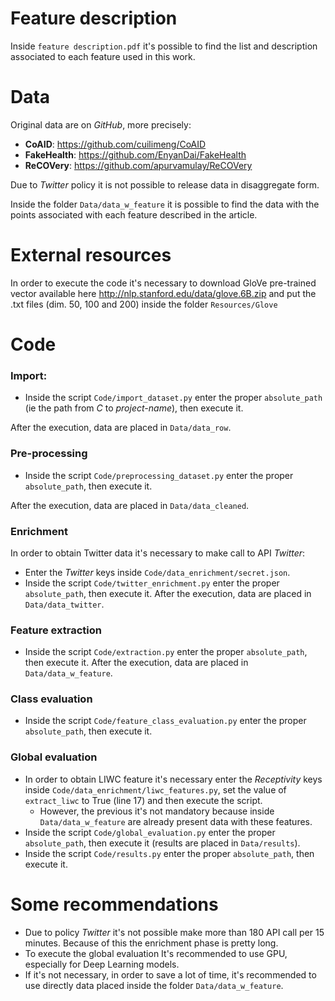 # Feature description
Inside `feature description.pdf` it's possible to find the list and description associated to each feature used in this work.



# Data

Original data are on _GitHub_, more precisely:
- **CoAID**: https://github.com/cuilimeng/CoAID
- **FakeHealth**: https://github.com/EnyanDai/FakeHealth
- **ReCOVery**: https://github.com/apurvamulay/ReCOVery

Due to _Twitter_ policy it is not possible to release data in disaggregate form.

Inside the folder `Data/data_w_feature` it is possible to find the data with the points associated with each feature described in the article.



# External resources
In order to execute the code it's necessary to download GloVe pre-trained vector available here http://nlp.stanford.edu/data/glove.6B.zip and put the .txt files (dim. 50, 100 and 200) inside the folder ```Resources/Glove```



# Code

### Import:
- Inside the script ```Code/import_dataset.py``` enter the proper ```absolute_path``` (ie the path from _C_ to _project-name_), then execute it.

After the execution, data are placed in `Data/data_row`.

### Pre-processing
- Inside the script ```Code/preprocessing_dataset.py``` enter the proper ```absolute_path```, then execute it.

After the execution, data are placed in `Data/data_cleaned`.

### Enrichment

In order to obtain Twitter data it's necessary to make call to API _Twitter_:
- Enter the _Twitter_ keys  inside `Code/data_enrichment/secret.json`.
- Inside the script ```Code/twitter_enrichment.py``` enter the proper ```absolute_path```, then execute it.
After the execution, data are placed in `Data/data_twitter`.

### Feature extraction

- Inside the script ```Code/extraction.py``` enter the proper ```absolute_path```, then execute it.
After the execution, data are placed in `Data/data_w_feature`.

### Class evaluation

- Inside the script ```Code/feature_class_evaluation.py``` enter the proper ```absolute_path```, then execute it.

### Global evaluation

- In order to obtain LIWC feature it's necessary enter the _Receptivity_ keys inside ```Code/data_enrichment/liwc_features.py```, set the value of `extract_liwc` to True (line 17) and then execute the script.
    - However, the previous it's not mandatory because inside `Data/data_w_feature` are already present data with these features.  
- Inside the script ```Code/global_evaluation.py``` enter the proper ```absolute_path```, then execute it (results are placed in `Data/results`).
- Inside the script ```Code/results.py``` enter the proper ```absolute_path```, then execute it.



# Some recommendations
- Due to policy _Twitter_ it's not possible make more than 180 API call per 15 minutes. Because of this the enrichment phase is pretty long.
- To execute the global evaluation It's recommended to use GPU, especially for Deep Learning models.
- If it's not necessary, in order to save a lot of time, it's recommended to use directly data placed inside the folder `Data/data_w_feature`.
